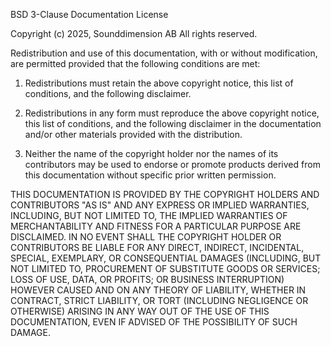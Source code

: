 BSD 3-Clause Documentation License

Copyright (c) 2025, Sounddimension AB
All rights reserved.

Redistribution and use of this documentation, with or without
modification, are permitted provided that the following conditions are met:

1. Redistributions must retain the above copyright notice, this
   list of conditions, and the following disclaimer.

2. Redistributions in any form must reproduce the above copyright notice,
   this list of conditions, and the following disclaimer in the
   documentation and/or other materials provided with the distribution.

3. Neither the name of the copyright holder nor the names of its
   contributors may be used to endorse or promote products derived from
   this documentation without specific prior written permission.

THIS DOCUMENTATION IS PROVIDED BY THE COPYRIGHT HOLDERS AND CONTRIBUTORS "AS IS"
AND ANY EXPRESS OR IMPLIED WARRANTIES, INCLUDING, BUT NOT LIMITED TO, THE
IMPLIED WARRANTIES OF MERCHANTABILITY AND FITNESS FOR A PARTICULAR PURPOSE ARE
DISCLAIMED. IN NO EVENT SHALL THE COPYRIGHT HOLDER OR CONTRIBUTORS BE LIABLE
FOR ANY DIRECT, INDIRECT, INCIDENTAL, SPECIAL, EXEMPLARY, OR CONSEQUENTIAL
DAMAGES (INCLUDING, BUT NOT LIMITED TO, PROCUREMENT OF SUBSTITUTE GOODS OR
SERVICES; LOSS OF USE, DATA, OR PROFITS; OR BUSINESS INTERRUPTION) HOWEVER
CAUSED AND ON ANY THEORY OF LIABILITY, WHETHER IN CONTRACT, STRICT LIABILITY,
OR TORT (INCLUDING NEGLIGENCE OR OTHERWISE) ARISING IN ANY WAY OUT OF THE USE
OF THIS DOCUMENTATION, EVEN IF ADVISED OF THE POSSIBILITY OF SUCH DAMAGE.
